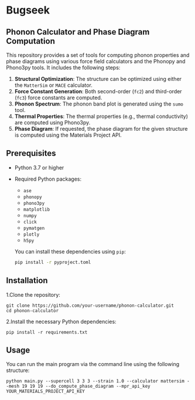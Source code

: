 # Bugseek
## Phonon Calculator and Phase Diagram Computation

This repository provides a set of tools for computing phonon properties and phase diagrams using various force field calculators and the Phonopy and Phono3py tools. It includes the following steps:

1. **Structural Optimization**: The structure can be optimized using either the `MatterSim` or `MACE` calculator.
2. **Force Constant Generation**: Both second-order (`fc2`) and third-order (`fc3`) force constants are computed.
3. **Phonon Spectrum**: The phonon band plot is generated using the `sumo` tool.
4. **Thermal Properties**: The thermal properties (e.g., thermal conductivity) are computed using Phono3py.
5. **Phase Diagram**: If requested, the phase diagram for the given structure is computed using the Materials Project API.

## Prerequisites

- Python 3.7 or higher
- Required Python packages:
  - `ase`
  - `phonopy`
  - `phono3py`
  - `matplotlib`
  - `numpy`
  - `click`
  - `pymatgen`
  - `plotly`
  - `h5py`
  
  You can install these dependencies using `pip`:

  ```bash
  pip install -r pyproject.toml
  ```
## Installation
  1.Clone the repository:
  ```
  git clone https://github.com/your-username/phonon-calculator.git
  cd phonon-calculator
  ```
  2.Install the necessary Python dependencies:
  ```
  pip install -r requirements.txt
  ```
## Usage
  You can run the main program via the command line using the following structure:
```
python main.py --supercell 3 3 3 --strain 1.0 --calculator mattersim --mesh 19 19 19 --do_compute_phase_diagram --mpr_api_key YOUR_MATERIALS_PROJECT_API_KEY
```


